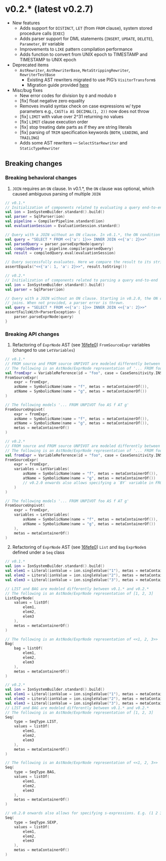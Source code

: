 # v0.2.* (latest v0.2.7)

* New features
    * Adds support for `DISTINCT`, `LET` (from `FROM` clause), system stored procedure calls (`EXEC`)
    * Adds parser support for DML statements (`INSERT`, `UPDATE`, `DELETE`), `Parameter`, `BY` variable
    * Improvements to `LIKE` pattern compilation performance
    * Adds function to convert from UNIX epoch to TIMESTAMP and TIMESTAMP to UNIX epoch
* Deprecated items
    * `AstRewriter`, `AstRewriterBase`, `MetaStrippingRewriter`, `RewriterTestBase`
        * Existing AST rewriters migrated to use PIG’s `VisitorTransform`s
        * Migration guide provided [here](https://github.com/partiql/partiql-lang-kotlin/blob/feb84730c64a2ad0f12c57bef3b1c45e21279538/docs/dev/RewriterToVisitorTransformGuide.md)
* Misc/bug fixes
    * New error codes for division by `0` and modulo `0`
    * [fix] float negative zero equality
    * Removes invalid syntax check on case expressions w/ type parameters e.g., `CAST(a AS DECIMAL(1, 2))` now does not throw
    * [fix] `LIMIT` with value over 2^31 returning no values
    * [fix] `LIMIT` clause execution order
    * [fix] stop treating date parts as if they are string literals
    * [fix] parsing of `TRIM` specification keywords (`BOTH`, `LEADING`, and `TRAILING`)
    * Adds some AST rewriters — `SelectStarRewriter` and `StaticTypeRewriter`
## Breaking changes
### Breaking behavioral changes
1. `JOIN` requires an `ON` clause. In v0.1.*, the `ON` clause was optional, which caused ambiguous parsing of multiple `JOIN`
```kotlin
// v0.1.*
// Initialization of components related to evaluating a query end-to-end
val ion = IonSystemBuilder.standard().build()
val parser = SqlParser(ion)
val pipeline = CompilerPipeline.standard(ion)
val evaluationSession = EvaluationSession.standard()

// Query with a JOIN without an ON clause. In v0.1.*, the ON condition is optional.
val query = "SELECT * FROM <<{'a': 1}>> INNER JOIN <<{'a': 2}>>"
val parsedQuery = parser.parseExprNode(query)
val compiledQuery = pipeline.compile(parsedQuery)
val result = compiledQuery.eval(evaluationSession)

// Query successfully evaluates. Here we compare the result to its string representation.
assertEquals("<<{'a': 1, 'a': 2}>>", result.toString())
```

```kotlin
// v0.2.*
// Initialization of components related to parsing a query end-to-end
val ion = IonSystemBuilder.standard().build()
val parser = SqlParser(ion)

// Query with a JOIN without an ON clause. Starting in v0.2.0, the ON condition is REQUIRED except for cross
// joins. When not provided, a parser error is thrown.
val query = "SELECT * FROM <<{'a': 1}>> INNER JOIN <<{'a': 2}>>"
assertFailsWith<ParserException> {
    parser.parseExprNode(query)
}
```
### Breaking API changes
1. Refactoring of `ExprNode` AST (see [16fefe0](https://github.com/partiql/partiql-lang-kotlin/commit/16fefe0f096175a6a7b284313634dfad23858a38)) `FromSourceExpr` variables (changed to use `LetVariables`)
```kotlin
// v0.1.*
// FROM source and FROM source UNPIVOT are modeled differently between v0.1.* and v0.2.*
// The following is an AstNode/ExprNode representation of '... FROM foo AS f AT g'
val fromExpr = VariableReference(id = "foo", case = CaseSensitivity.INSENSITIVE, metas = metaContainerOf())
FromSourceExpr(
    expr = fromExpr,
    asName = SymbolicName(name = "f", metas = metaContainerOf()),
    atName = SymbolicName(name = "g", metas = metaContainerOf())
)

// The following models '... FROM UNPIVOT foo AS f AT g'
FromSourceUnpivot(
    expr = fromExpr,
    asName = SymbolicName(name = "f", metas = metaContainerOf()),
    atName = SymbolicName(name = "g", metas = metaContainerOf()),
    metas = metaContainerOf()
)
```
```kotlin
// v0.2.*
// FROM source and FROM source UNPIVOT are modeled differently between v0.1.* and v0.2.*
// The following is an AstNode/ExprNode representation of '... FROM foo AS f AT g'
val fromExpr = VariableReference(id = "foo", case = CaseSensitivity.INSENSITIVE, metas = metaContainerOf())
FromSourceExpr(
    expr = fromExpr,
    variables = LetVariables(
        asName = SymbolicName(name = "f", metas = metaContainerOf()),
        atName = SymbolicName(name = "g", metas = metaContainerOf())
        // v0.2.0 onwards also allows specifying a `BY` variable in FROM sources
    )
)

// The following models '... FROM UNPIVOT foo AS f AT g'
FromSourceUnpivot(
    expr = fromExpr,
    variables = LetVariables(
        asName = SymbolicName(name = "f", metas = metaContainerOf()),
        atName = SymbolicName(name = "g", metas = metaContainerOf())
    ),
    metas = metaContainerOf()
)
```
2. Refactoring of `ExprNode` AST (see [16fefe0](https://github.com/partiql/partiql-lang-kotlin/commit/16fefe0f096175a6a7b284313634dfad23858a38)) `List` and `Bag` `ExprNode`s defined under a `Seq` class
```kotlin
// v0.1.*
val ion = IonSystemBuilder.standard().build()
val elem1 = Literal(ionValue = ion.singleValue("1"), metas = metaContainerOf())
val elem2 = Literal(ionValue = ion.singleValue("2"), metas = metaContainerOf())
val elem3 = Literal(ionValue = ion.singleValue("3"), metas = metaContainerOf())

// LIST and BAG are modeled differently between v0.1.* and v0.2.*
// The following is an AstNode/ExprNode representation of [1, 2, 3]
ListExprNode(
    values = listOf(
        elem1,
        elem2,
        elem3
    ),
    metas = metaContainerOf()
)

// The following is an AstNode/ExprNode representation of <<1, 2, 3>>
Bag(
    bag = listOf(
        elem1,
        elem2,
        elem3
    ),
    metas = metaContainerOf()
)
```
```kotlin
// v0.2.*
val ion = IonSystemBuilder.standard().build()
val elem1 = Literal(ionValue = ion.singleValue("1"), metas = metaContainerOf())
val elem2 = Literal(ionValue = ion.singleValue("2"), metas = metaContainerOf())
val elem3 = Literal(ionValue = ion.singleValue("3"), metas = metaContainerOf())
// LIST and BAG are modeled differently between v0.1.* and v0.2.*
// The following is an AstNode/ExprNode representation of [1, 2, 3]
Seq(
    type = SeqType.LIST,
    values = listOf(
        elem1,
        elem2,
        elem3
    ),
    metas = metaContainerOf()
)

// The following is an AstNode/ExprNode representation of <<1, 2, 3>>
Seq(
    type = SeqType.BAG,
    values = listOf(
        elem1,
        elem2,
        elem3
    ),
    metas = metaContainerOf()
)

// v0.2.0 onwards also allows for specifying s-expressions. E.g. (1 2 3)
Seq(
    type = SeqType.SEXP,
    values = listOf(
        elem1,
        elem2,
        elem3
    ),
    metas = metaContainerOf()
)
```